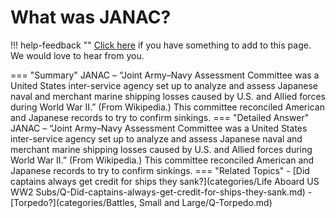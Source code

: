 # What was JANAC?

!!! help-feedback ""
    [Click here](https://replace.md) if you have something to add to this page. We would love to hear from you.

=== "Summary"
    JANAC – “Joint Army–Navy Assessment Committee was a United States inter-service agency set up to analyze and assess Japanese naval and merchant marine shipping losses caused by U.S. and Allied forces during World War II.” (From Wikipedia.) This committee reconciled American and Japanese records to try to confirm sinkings.
=== "Detailed Answer"
    JANAC – “Joint Army–Navy Assessment Committee was a United States inter-service agency set up to analyze and assess Japanese naval and merchant marine shipping losses caused by U.S. and Allied forces during World War II.”  (From Wikipedia.)  This committee reconciled American and Japanese records to try to confirm sinkings.
=== "Related Topics"
    - [Did captains always get credit for ships they sank?](categories/Life Aboard US WW2 Subs/Q-Did-captains-always-get-credit-for-ships-they-sank.md)
    - [Torpedo?](categories/Battles, Small and Large/Q-Torpedo.md)
